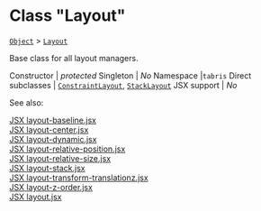 ---
---
# Class "Layout"

<span style="white-space:nowrap;">[`Object`](https://developer.mozilla.org/en-US/docs/Web/JavaScript/Reference/Global_Objects/Object)</span> > <span style="white-space:nowrap;">[`Layout`](Layout.md)</span>

Base class for all layout managers.


Constructor | *protected*
Singleton | *No*
Namespace |`tabris`
Direct subclasses | <span style="white-space:nowrap;">[`ConstraintLayout`](ConstraintLayout.md)</span>, <span style="white-space:nowrap;">[`StackLayout`](StackLayout.md)</span>
JSX support | *No*


See also:
  
[<span class='language jsx'>JSX</span> layout-baseline.jsx](https://playground.tabris.com/?gitref=v3.1.0&snippet=layout-baseline.jsx)  
[<span class='language jsx'>JSX</span> layout-center.jsx](https://playground.tabris.com/?gitref=v3.1.0&snippet=layout-center.jsx)  
[<span class='language jsx'>JSX</span> layout-dynamic.jsx](https://playground.tabris.com/?gitref=v3.1.0&snippet=layout-dynamic.jsx)  
[<span class='language jsx'>JSX</span> layout-relative-position.jsx](https://playground.tabris.com/?gitref=v3.1.0&snippet=layout-relative-position.jsx)  
[<span class='language jsx'>JSX</span> layout-relative-size.jsx](https://playground.tabris.com/?gitref=v3.1.0&snippet=layout-relative-size.jsx)  
[<span class='language jsx'>JSX</span> layout-stack.jsx](https://playground.tabris.com/?gitref=v3.1.0&snippet=layout-stack.jsx)  
[<span class='language jsx'>JSX</span> layout-transform-translationz.jsx](https://playground.tabris.com/?gitref=v3.1.0&snippet=layout-transform-translationz.jsx)  
[<span class='language jsx'>JSX</span> layout-z-order.jsx](https://playground.tabris.com/?gitref=v3.1.0&snippet=layout-z-order.jsx)  
[<span class='language jsx'>JSX</span> layout.jsx](https://playground.tabris.com/?gitref=v3.1.0&snippet=layout.jsx)
